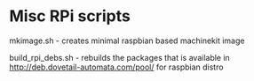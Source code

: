 Misc RPi scripts
===========
mkimage.sh - creates minimal raspbian based machinekit image

build_rpi_debs.sh - rebuilds the packages that is available in http://deb.dovetail-automata.com/pool/ for raspbian distro
